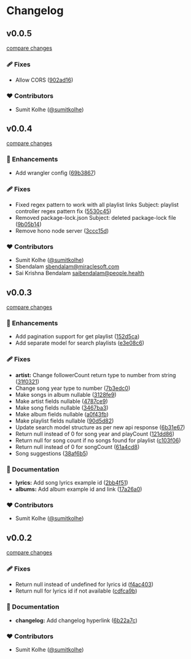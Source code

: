 # Changelog


## v0.0.5

[compare changes](https://github.com/sumitkolhe/jiosaavn-api/compare/v0.0.4...v0.0.5)

### 🩹 Fixes

- Allow CORS ([902ad16](https://github.com/sumitkolhe/jiosaavn-api/commit/902ad16))

### ❤️ Contributors

- Sumit Kolhe ([@sumitkolhe](http://github.com/sumitkolhe))

## v0.0.4

[compare changes](https://github.com/sumitkolhe/jiosaavn-api/compare/v0.0.3...v0.0.4)

### 🚀 Enhancements

- Add wrangler config ([69b3867](https://github.com/sumitkolhe/jiosaavn-api/commit/69b3867))

### 🩹 Fixes

- Fixed regex pattern to work with all playlist links Subject: playlist controller regex pattern fix ([5530c45](https://github.com/sumitkolhe/jiosaavn-api/commit/5530c45))
- Removed package-lock.json Subject: deleted package-lock file ([9b05b14](https://github.com/sumitkolhe/jiosaavn-api/commit/9b05b14))
- Remove hono node server ([3ccc15d](https://github.com/sumitkolhe/jiosaavn-api/commit/3ccc15d))

### ❤️ Contributors

- Sumit Kolhe ([@sumitkolhe](http://github.com/sumitkolhe))
- Sbendalam <sbendalam@miraclesoft.com>
- Sai Krishna Bendalam <saibendalam@people.health>

## v0.0.3

[compare changes](https://github.com/sumitkolhe/jiosaavn-api/compare/v0.0.2...v0.0.3)

### 🚀 Enhancements

- Add pagination support for get playlist ([152d5ca](https://github.com/sumitkolhe/jiosaavn-api/commit/152d5ca))
- Add separate model for search playlists ([e3e08c6](https://github.com/sumitkolhe/jiosaavn-api/commit/e3e08c6))

### 🩹 Fixes

- **artist:** Change followerCount return type to number from string ([31f0321](https://github.com/sumitkolhe/jiosaavn-api/commit/31f0321))
- Change song year type to number ([7b3edc0](https://github.com/sumitkolhe/jiosaavn-api/commit/7b3edc0))
- Make songs in album nullable ([3128fe9](https://github.com/sumitkolhe/jiosaavn-api/commit/3128fe9))
- Make artist fields nullable ([4787ce9](https://github.com/sumitkolhe/jiosaavn-api/commit/4787ce9))
- Make song fields nullable ([3467ba3](https://github.com/sumitkolhe/jiosaavn-api/commit/3467ba3))
- Make album fields nullable ([a0f43fb](https://github.com/sumitkolhe/jiosaavn-api/commit/a0f43fb))
- Make playlist fields nullable ([90d5d82](https://github.com/sumitkolhe/jiosaavn-api/commit/90d5d82))
- Update search model structure as per new api response ([6b31e67](https://github.com/sumitkolhe/jiosaavn-api/commit/6b31e67))
- Return null instead of 0 for song year and playCount ([121dd86](https://github.com/sumitkolhe/jiosaavn-api/commit/121dd86))
- Return null for song count if no songs found for playlist ([c103f06](https://github.com/sumitkolhe/jiosaavn-api/commit/c103f06))
- Return null instead of 0 for songCount ([61a4cd8](https://github.com/sumitkolhe/jiosaavn-api/commit/61a4cd8))
- Song suggestions ([38af6b5](https://github.com/sumitkolhe/jiosaavn-api/commit/38af6b5))

### 📖 Documentation

- **lyrics:** Add song lyrics example id ([2bb4f51](https://github.com/sumitkolhe/jiosaavn-api/commit/2bb4f51))
- **albums:** Add album example id and link ([17a26a0](https://github.com/sumitkolhe/jiosaavn-api/commit/17a26a0))

### ❤️ Contributors

- Sumit Kolhe ([@sumitkolhe](http://github.com/sumitkolhe))

## v0.0.2

[compare changes](https://github.com/sumitkolhe/jiosaavn-api/compare/v0.0.1...v0.0.2)

### 🩹 Fixes

- Return null instead of undefined for lyrics id ([f4ac403](https://github.com/sumitkolhe/jiosaavn-api/commit/f4ac403))
- Return null for lyrics id if not available ([cdfca9b](https://github.com/sumitkolhe/jiosaavn-api/commit/cdfca9b))

### 📖 Documentation

- **changelog:** Add changelog hyperlink ([6b22a7c](https://github.com/sumitkolhe/jiosaavn-api/commit/6b22a7c))

### ❤️ Contributors

- Sumit Kolhe ([@sumitkolhe](http://github.com/sumitkolhe))

